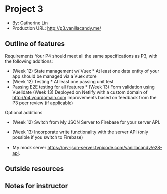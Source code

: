 
# Project 3

- By: Catherine Lin
- Production URL: <http://p3.vanillacandy.me/>

## Outline of features

Requirements
Your P4 should meet all the same specifications as P3, with the following additions:

- (Week 12) State management w/ Vuex *
At least one data entity of your app should be managed via a Vuex store
- (Week 12) Testing *
At least one passing unit test
- Passing E2E testing for all features *
(Week 13) Form validation using Vuelidate
(Week 13) Deployed on Netlify with a custom domain of http://p4.yourdomain.com
Improvements based on feedback from the P3 peer review (if applicable)



Optional additions
- (Week 12) Switch from My JSON Server to Firebase for your server API.
- (Week 13) Incorporate write functionality with the server API (only possible if you switch to Firebase)



- Ｍy mock server https://my-json-server.typicode.com/vanillacandy/e28-api. 





## Outside resources


## Notes for instructor

